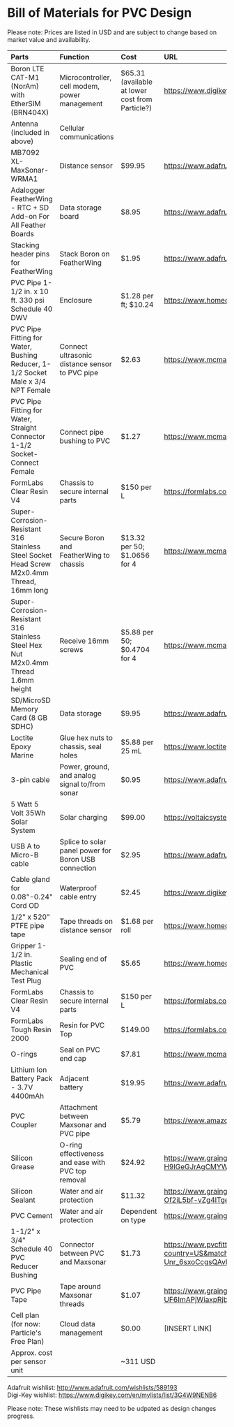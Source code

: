 # Bill of Materials for PVC Design
Please note: Prices are listed in USD and are subject to change based on market value and availability.


Parts | Function | Cost | URL
| :---------------- | :------ | :---- | :---- |
Boron LTE CAT-M1 (NorAm) with EtherSIM (BRN404X) | Microcontroller, cell modem, power management | $65.31 (available at lower cost from Particle?) | https://www.digikey.com/en/products/detail/particle-industries-inc/BRN404X/17632424
Antenna (included in above) | Cellular communications | |
MB7092 XL-MaxSonar-WRMA1 | Distance sensor | $99.95 | https://www.adafruit.com/product/1137
Adalogger FeatherWing - RTC + SD Add-on For All Feather Boards | Data storage board | $8.95 | https://www.adafruit.com/product/2922
Stacking header pins for FeatherWing | Stack Boron on FeatherWing | $1.95 | https://www.adafruit.com/product/2940
PVC Pipe 1-1/2 in. x 10 ft. 330 psi Schedule 40 DWV | Enclosure | $1.28 per ft; $10.24 | https://www.homedepot.com/p/1-1-2-in-x-10-ft-330-psi-White-PVC-Schedule-40-DWV-Plain-End-Pipe-531111/100135041
PVC Pipe Fitting for Water, Bushing Reducer, 1-1/2 Socket Male x 3/4 NPT Female | Connect ultrasonic distance sensor to PVC pipe | $2.63 | https://www.mcmaster.com/4880K208/
PVC Pipe Fitting for Water, Straight Connector 1-1/2 Socket-Connect Female | Connect pipe bushing to PVC | $1.27 | https://www.mcmaster.com/4880K75/
FormLabs Clear Resin V4 | Chassis to secure internal parts | $150 per L | https://formlabs.com/store/materials/clear-resin-v4/
Super-Corrosion-Resistant 316 Stainless Steel Socket Head Screw M2x0.4mm Thread, 16mm long | Secure Boron and FeatherWing to chassis | $13.32 per 50; $1.0656 for 4 | https://www.mcmaster.com/92290A746/
Super-Corrosion-Resistant 316 Stainless Steel Hex Nut M2x0.4mm Thread 1.6mm height | Receive 16mm screws | $5.88 per 50; $0.4704 for 4 | https://www.mcmaster.com/94150A305/
SD/MicroSD Memory Card (8 GB SDHC) | Data storage | $9.95 | https://www.adafruit.com/product/1294
Loctite Epoxy Marine | Glue hex nuts to chassis, seal holes | $5.88 per 25 mL | https://www.loctiteproducts.com/products/central-pdp.html/loctite-epoxy-marine/SAP_0201OIL029V5.html
3-pin cable | Power, ground, and analog signal to/from sonar | $0.95 | https://www.adafruit.com/product/4721
5 Watt 5 Volt 35Wh Solar System | Solar charging | $99.00 | https://voltaicsystems.com/5-watt-5-volt-35wh-solar-system/
USB A to Micro-B cable | Splice to solar panel power for Boron USB connection | $2.95 | https://www.adafruit.com/product/592
Cable gland for 0.08"-0.24" Cord OD | Waterproof cable entry | $2.45 | https://www.digikey.com/en/products/detail/lapp/S2209/11200603
1/2" x 520" PTFE pipe tape | Tape threads on distance sensor | $1.68 per roll | https://www.homedepot.com/p/William-H-Harvey-Company-1-2-in-x-520-in-White-PTFE-Tape-177333/100025685
Gripper 1-1/2 in. Plastic Mechanical Test Plug | Sealing end of PVC | $5.65 | https://www.homedepot.com/p/Oatey-Gripper-1-1-2-in-Plastic-Mechanical-Test-Plug-33400D/100342630
FormLabs Clear Resin V4 | Chassis to secure internal parts | $150 per L | https://formlabs.com/store/materials/clear-resin-v4/
FormLabs Tough Resin 2000 | Resin for PVC Top | $149.00 | https://formlabs.com/store/materials/tough-2000-resin/?srsltid=AfmBOorkt99qw9h7vVncmEmw7h-OcrGHFd6vqJ1ja2KF9Ixz_PjKSQUT
O-rings | Seal on PVC end cap | $7.81 | https://www.mcmaster.com/9464K291/
Lithium Ion Battery Pack - 3.7V 4400mAh | Adjacent battery | $19.95 | https://www.adafruit.com/product/354
PVC Coupler | Attachment between Maxsonar and PVC pipe | $5.79 | https://www.amazon.com/LASCO-FITTINGS-429-015-SLIP-COUPLING/dp/B004VU99S4
Silicon Grease |O-ring effectiveness and ease with PVC top removal| $24.92 | https://www.grainger.com/product/436P94?gucid=N:N:PS:Paid:GGL:CSM-2295:K2UWC0:20500801:APZ_1&gad_source=1&gclid=Cj0KCQiA-aK8BhCDARIsAL_-H9lGeGJrAgCMYWdaPIc-te_NynTyEhgj8vuTOhYAVrNwVm1O_JPmVkcaAjm7EALw_wcB&gclsrc=aw.ds
Silicon Sealant |Water and air protection| $11.32 |https://www.grainger.com/product/3LA50?gucid=N:N:PS:Paid:GGL:CSM-2295:6VHHZD:20500801:APZ_1&gad_source=1&gclid=Cj0KCQiA-aK8BhCDARIsAL_-H9nZwT613IVDqD3ArI-Of2iL5bf-vZg4lTgejgzGpeJ1gSOlGSGaHfQaAk5pEALw_wcB&gclsrc=aw.ds
PVC Cement | Water and air protection| Dependent on type |https://www.grainger.com/category/adhesives-sealants-and-tape/caulks-sealants-gasket-makers/pipe-sealants/pipe-cement?tv_optin=true&searchQuery=pvc+cement&searchBar=true
1-1/2" x 3/4" Schedule 40 PVC Reducer Bushing| Connector between PVC and Maxsonar|$1.73|https://www.pvcfittingsonline.com/438-210-1-1-2-x-3-4-schedule-40-pvc-reducer-bushing-flush-style.html?country=US&matchtype=&network=x&device=c&adposition=&keyword=&gad_source=1&gclid=CjwKCAiAnKi8BhB0EiwA58DA4W6jwtDM3u2F32lZRGudU6JqeTiuFAWzLXE53mCkrUW6B9-Unr_6sxoCcgsQAvD_BwE
PVC Pipe Tape |Tape around Maxsonar threads | $1.07| https://www.grainger.com/product/3PDL5?gucid=N:N:PS:Paid:GGL:CSM-2295:7BE6NS:20500801:APZ_1&gad_source=1&gclid=CjwKCAiAnKi8BhB0EiwA58DA4WkWZi9g1jeW-UF6ImAPjWiaxpRjb5_uNzZ7ZogUhmdnnaMSSFOcERoCVdwQAvD_BwE&gclsrc=aw.ds
Cell plan (for now: Particle's Free Plan) | Cloud data management | $0.00 | [INSERT LINK]
Approx. cost per sensor unit | | ~311 USD |

Adafruit wishlist: http://www.adafruit.com/wishlists/589193  
Digi-Key wishlist: https://www.digikey.com/en/mylists/list/3G4W9NENB6

Please note: These wishlists may need to be udpated as design changes progress.
